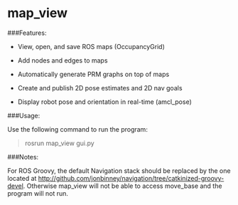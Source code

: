 map_view
========

###Features:

- View, open, and save ROS maps (OccupancyGrid)

- Add nodes and edges to maps

- Automatically generate PRM graphs on top of maps

- Create and publish 2D pose estimates and 2D nav goals

- Display robot pose and orientation in real-time (amcl_pose)

###Usage:

Use the following command to run the program:
>rosrun map_view gui.py

###Notes:

For ROS Groovy, the default Navigation stack should be replaced by the one located at http://github.com/jonbinney/navigation/tree/catkinized-groovy-devel. Otherwise map_view will not be able to access move_base and the program will not run.

